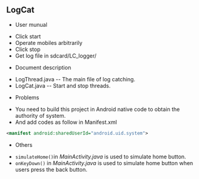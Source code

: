 LogCat
-------

- User munual
 + Click start
 + Operate mobiles arbitrarily
 + Click stop
 + Get log file in sdcard/LC_logger/

- Document description
 + LogThread.java -- The main file of log catching.
 + LogCat.java -- Start and stop threads.

- Problems
 + You need to build this project in Android native code to obtain the authority of system.
 + And add codes as follow in Manifest.xml
```xml
<manifest android:sharedUserId="android.uid.system">
```

- Others
 + `simulateHome()`in *MainActivity.java* is used to simulate home button.
 + `onKeyDown()` in *MainActivity.java* is used to simulate home button when users press the back button. 

